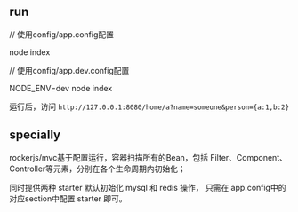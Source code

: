 ## run

// 使用config/app.config配置

node index 

// 使用config/app.dev.config配置

NODE_ENV=dev node index 

运行后，访问 `http://127.0.0.1:8080/home/a?name=someone&person={a:1,b:2}`

## specially

rockerjs/mvc基于配置运行，容器扫描所有的Bean，包括 Filter、Component、Controller等元素，分别在各个生命周期内初始化；

同时提供两种 starter 默认初始化 mysql 和 redis 操作， 只需在 app.config中的对应section中配置 starter 即可。 